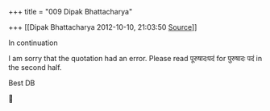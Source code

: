 +++
title = "009 Dipak Bhattacharya"

+++
[[Dipak Bhattacharya	2012-10-10, 21:03:50 [Source](https://groups.google.com/g/bvparishat/c/ZMlEp8HvFhI)]]



In continuation  

I am sorry that the quotation had an error. Please read पूरुषादःपदं for पुरुषादः पदं in the second half.

Best DB



